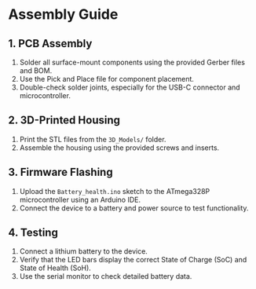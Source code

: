 # Assembly Guide

## 1. PCB Assembly
1. Solder all surface-mount components using the provided Gerber files and BOM.
2. Use the Pick and Place file for component placement.
3. Double-check solder joints, especially for the USB-C connector and microcontroller.

## 2. 3D-Printed Housing
1. Print the STL files from the `3D_Models/` folder.
2. Assemble the housing using the provided screws and inserts.

## 3. Firmware Flashing
1. Upload the `Battery_health.ino` sketch to the ATmega328P microcontroller using an Arduino IDE.
2. Connect the device to a battery and power source to test functionality.

## 4. Testing
1. Connect a lithium battery to the device.
2. Verify that the LED bars display the correct State of Charge (SoC) and State of Health (SoH).
3. Use the serial monitor to check detailed battery data.
